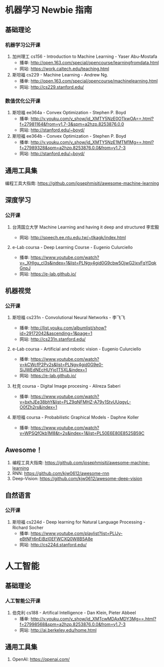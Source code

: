 # 机器学习 Newbie 指南

## 基础理论
### 机器学习公开课
1. 加州理工 cs156 - Introduction to Machine Learning - Yaser Abu-Mostafa
    * 播单: http://open.163.com/special/opencourse/learningfromdata.html
    * 网站: https://work.caltech.edu/teaching.html
2. 斯坦福  cs229 - Machine Learning - Andrew Ng.
    * 播单: http://open.163.com/special/opencourse/machinelearning.html
    * 网站: http://cs229.stanford.edu/
    
### 数值优化公开课
1. 斯坦福 ee364a - Convex Optimization - Stephen P. Boyd
    * 播单: http://v.youku.com/v_show/id_XMTY5NzE0OTkwOA==.html?f=27981164&from=y1.7-3&spm=a2hzp.8253876.0.0
    * 网站: http://stanford.edu/~boyd/
2. 斯坦福 ee364b - Convex Optimization - Stephen P. Boyd
    * 播单: http://v.youku.com/v_show/id_XMTY5NzE1MTM1Mg==.html?f=27989328&spm=a2hzp.8253876.0.0&from=y1.7-3
    * 网站: http://stanford.edu/~boyd/

## 通用工具集
编程工具大指南: https://github.com/josephmisiti/awesome-machine-learning

## 深度学习
### 公开课
1. 台湾国立大学 Machine Learning and having it deep and structured  李宏毅 
    * 网站: http://speech.ee.ntu.edu.tw/~tlkagk/index.html
    
2. e-Lab coursa - Deep Learning Course - Eugenio Culurciello
    * 播单: https://www.youtube.com/watch?v=_XHIgu_cI3s&index=1&list=PLNgy4gid0G9cbw5OjwG2jxvFqYDqkGnpJ
    * 网站: https://e-lab.github.io/
    
## 机器视觉
### 公开课
1. 斯坦福 cs231n - Convolutional Neural Networks - 李飞飞
    * 播单: http://list.youku.com/albumlist/show?id=29172042&ascending=1&page=1
    * 网站: http://cs231n.stanford.edu/
    
2. e-Lab coursa - Artificial and robotic vision - Eugenio Culurciello
    * 播单: https://www.youtube.com/watch?v=kCWcfP2Pv2s&list=PLNgy4gid0G9e0-SiJWEdNEcHUYjo1T5XL&index=1
    * 网站: https://e-lab.github.io/
    
3. 杜克 coursa - Digital Image procesing - Alireza Saberi
    * 播单: https://www.youtube.com/watch?v=bxhJEe38bhY&list=PLZ9qNFMHZ-A79y1StvUUqgyL-O0fZh2rs&index=1

4. 斯坦福 coursa - Probabilistic Graphical Models - Daphne Koller
    * 播单: https://www.youtube.com/watch?v=WPSQfOkb1M8&t=2s&index=1&list=PL50E6E80E8525B59C
    
## Awesome！
 1. 编程工具大指南: https://github.com/josephmisiti/awesome-machine-learning
 2. RNN: https://github.com/kjw0612/awesome-rnn
 3. Deep-Vision: https://github.com/kjw0612/awesome-deep-vision

## 自然语言
### 公开课
1. 斯坦福 cs224d - Deep learning for Natural Language Processing - Richard Socher
    * 播单: https://www.youtube.com/playlist?list=PLlJy-eBtNFt6nEiBzI0EFWCXQ0W8B5A8e
    * 网站: http://cs224d.stanford.edu/

# 人工智能
## 基础理论
### 人工智能公开课
1. 伯克利 cs188 - Artifical Intelligence - Dan Klein, Pieter Abbeel
    * 播单: http://v.youku.com/v_show/id_XMTcwMDAxMDY3Mg==.html?f=27998568&spm=a2hzp.8253876.0.0&from=y1.7-3
    * 网站: http://ai.berkeley.edu/home.html

## 通用工具集
1. OpenAI: https://openai.com/
